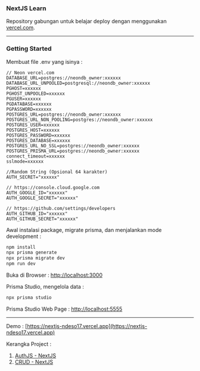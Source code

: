 ### NextJS Learn

Repository gabungan untuk belajar deploy dengan menggunakan [vercel.com](vercel.com).

---

### Getting Started

Membuat file .env yang isinya :

```
// Neon vercel.com
DATABASE_URL=postgres://neondb_owner:xxxxxx
DATABASE_URL_UNPOOLED=postgresql://neondb_owner:xxxxxx
PGHOST=xxxxxx
PGHOST_UNPOOLED=xxxxxx
PGUSER=xxxxxx
PGDATABASE=xxxxxx
PGPASSWORD=xxxxxx
POSTGRES_URL=postgres://neondb_owner:xxxxxx
POSTGRES_URL_NON_POOLING=postgres://neondb_owner:xxxxxx
POSTGRES_USER=xxxxxx
POSTGRES_HOST=xxxxxx
POSTGRES_PASSWORD=xxxxxx
POSTGRES_DATABASE=xxxxxx
POSTGRES_URL_NO_SSL=postgres://neondb_owner:xxxxxx
POSTGRES_PRISMA_URL=postgres://neondb_owner:xxxxxx
connect_timeout=xxxxxx
sslmode=xxxxxx

//Random String (Opsional 64 karakter)
AUTH_SECRET="xxxxxx"

// https://console.cloud.google.com
AUTH_GOOGLE_ID="xxxxxx"
AUTH_GOOGLE_SECRET="xxxxxx"

// https://github.com/settings/developers
AUTH_GITHUB_ID="xxxxxx"
AUTH_GITHUB_SECRET="xxxxxx"

```

Awal instalasi package, migrate prisma, dan menjalankan mode development :

```bash
npm install
npx prisma generate
npx prisma migrate dev
npm run dev

```

Buka di Browser : [http://localhost:3000](http://localhost:3000)

Prisma Studio, mengelola data :

```bash
npx prisma studio
```

Prisma Studio Web Page : [http://localhost:5555](http://localhost:5555)

---

Demo : [https://nextjs-ndeso17.vercel.app](https://nextjs-ndeso17.vercel.app)

Kerangka Project :

1. [AuthJS - NextJS](https://github.com/ndeso17/Auth-JS-Learn)
2. [CRUD - NextJS](https://github.com/ndeso17/crud-nextjs)
